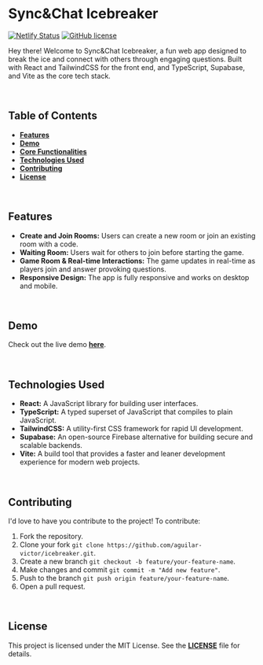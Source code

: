 # Sync&Chat Icebreaker

<!-- [![Test Passing](https://img.shields.io/github/actions/workflow/status/aguilar-victor/icebreaker/CI.yml)](https://github.com/aguilar-victor/icebreaker/tree/main) -->
[![Netlify Status](https://api.netlify.com/api/v1/badges/49498d3c-e11c-4512-b438-c52f16ff42f1/deploy-status)](https://app.netlify.com/sites/youricebreaker/deploys)
[![GitHub license](https://img.shields.io/github/license/aguilar-victor/icebreaker?color=palegreen)](https://github.com/aguilar-victor/icebreaker/blob/main/LICENSE)

Hey there! Welcome to Sync&Chat Icebreaker, a fun web app designed to break the ice and connect with others through engaging questions. Built with React and TailwindCSS for the front end, and TypeScript, Supabase, and Vite as the core tech stack.

<br>

## Table of Contents

- **[Features](#license)**
- **[Demo](#demo)**
- **[Core Functionalities](#core-functionalities)** <!-- - **[Visual Overview](#visual-overview)** -->
- **[Technologies Used](#technologies-used)**
- **[Contributing](#contributing)**
- **[License](#license)**

<br>

## Features
- **Create and Join Rooms:** Users can create a new room or join an existing room with a code.
- **Waiting Room:** Users wait for others to join before starting the game.
- **Game Room & Real-time Interactions:** The game updates in real-time as players join and answer provoking questions.
- **Responsive Design:** The app is fully responsive and works on desktop and mobile.

<br>

## Demo
Check out the live demo **[here](https://youricebreaker.netlify.app)**.

<br>

<!-- ## Visual Overview
### Home Page
![Home Page](https://via.placeholder.com/800x400?text=Home+Page)

### Waiting Room
![Waiting Room](https://via.placeholder.com/800x400?text=Waiting+Room)

### Game Room
![Game Room](https://via.placeholder.com/800x400?text=Game+Room) -->

## Technologies Used

- **React:** A JavaScript library for building user interfaces.
- **TypeScript:** A typed superset of JavaScript that compiles to plain JavaScript.
- **TailwindCSS:** A utility-first CSS framework for rapid UI development.
- **Supabase:** An open-source Firebase alternative for building secure and scalable backends.
- **Vite:** A build tool that provides a faster and leaner development experience for modern web projects.

<br>

## Contributing

I'd love to have you contribute to the project! To contribute:

1. Fork the repository.
2. Clone your fork `git clone https://github.com/aguilar-victor/icebreaker.git`.
3. Create a new branch `git checkout -b feature/your-feature-name`.
4. Make changes and commit `git commit -m "Add new feature"`.
5. Push to the branch `git push origin feature/your-feature-name`.
6. Open a pull request.

<br>

## License

This project is licensed under the MIT License. See the **[LICENSE](LICENSE)** file for details.
